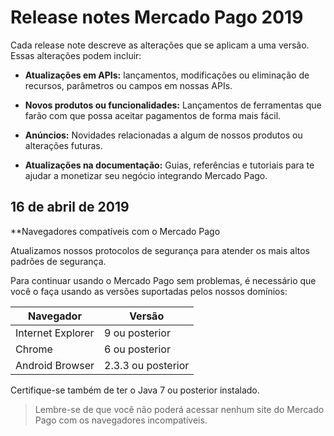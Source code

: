 # Release notes Mercado Pago 2019

Cada release note descreve as alterações que se aplicam a uma versão. Essas alterações podem incluir:

- **Atualizações em APIs:** lançamentos, modificações ou eliminação de recursos, parâmetros ou campos em nossas APIs.

- **Novos produtos ou funcionalidades:** Lançamentos de ferramentas que farão com que possa aceitar pagamentos de forma mais fácil.

- **Anúncios:** Novidades relacionadas a algum de nossos produtos ou alterações futuras.

- **Atualizações na documentação:** Guias, referências e tutoriais para te ajudar a monetizar seu negócio integrando Mercado Pago.


## 16 de abril de 2019

**Navegadores compatíveis com o Mercado Pago

Atualizamos nossos protocolos de segurança para atender os mais altos padrões de segurança.

Para continuar usando o Mercado Pago sem problemas, é necessário que você o faça usando as versões suportadas pelos nossos domínios:


| Navegador               | Versão             |
|-------------------------|--------------------|
| Internet Explorer       | 9 ou posterior     | 
| Chrome                  | 6 ou posterior     |
| Android Browser         | 2.3.3 ou posterior | 


Certifique-se também de ter o Java 7 ou posterior instalado.

> Lembre-se de que você não poderá acessar nenhum site do Mercado Pago com os navegadores incompatíveis.

